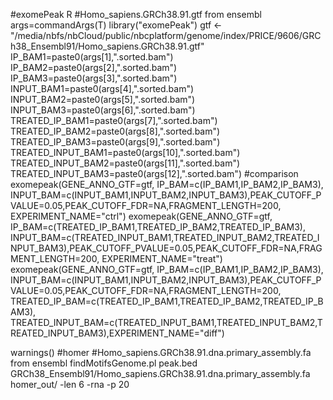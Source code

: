 #exomePeak R
#Homo_sapiens.GRCh38.91.gtf from ensembl
args=commandArgs(T)
library("exomePeak")
gtf <- "/media/nbfs/nbCloud/public/nbcplatform/genome/index/PRICE/9606/GRCh38_Ensembl91/Homo_sapiens.GRCh38.91.gtf"
IP_BAM1=paste0(args[1],".sorted.bam")
IP_BAM2=paste0(args[2],".sorted.bam")
IP_BAM3=paste0(args[3],".sorted.bam")
INPUT_BAM1=paste0(args[4],".sorted.bam")
INPUT_BAM2=paste0(args[5],".sorted.bam")
INPUT_BAM3=paste0(args[6],".sorted.bam")
TREATED_IP_BAM1=paste0(args[7],".sorted.bam")
TREATED_IP_BAM2=paste0(args[8],".sorted.bam")
TREATED_IP_BAM3=paste0(args[9],".sorted.bam")
TREATED_INPUT_BAM1=paste0(args[10],".sorted.bam")
TREATED_INPUT_BAM2=paste0(args[11],".sorted.bam")
TREATED_INPUT_BAM3=paste0(args[12],".sorted.bam")
#comparison
exomepeak(GENE_ANNO_GTF=gtf, IP_BAM=c(IP_BAM1,IP_BAM2,IP_BAM3), INPUT_BAM=c(INPUT_BAM1,INPUT_BAM2,INPUT_BAM3),PEAK_CUTOFF_PVALUE=0.05,PEAK_CUTOFF_FDR=NA,FRAGMENT_LENGTH=200,
EXPERIMENT_NAME="ctrl")
exomepeak(GENE_ANNO_GTF=gtf, IP_BAM=c(TREATED_IP_BAM1,TREATED_IP_BAM2,TREATED_IP_BAM3), INPUT_BAM=c(TREATED_INPUT_BAM1,TREATED_INPUT_BAM2,TREATED_INPUT_BAM3),PEAK_CUTOFF_PVALUE=0.05,PEAK_CUTOFF_FDR=NA,FRAGMENT_LENGTH=200,
EXPERIMENT_NAME="treat")
exomepeak(GENE_ANNO_GTF=gtf, IP_BAM=c(IP_BAM1,IP_BAM2,IP_BAM3), INPUT_BAM=c(INPUT_BAM1,INPUT_BAM2,INPUT_BAM3),PEAK_CUTOFF_PVALUE=0.05,PEAK_CUTOFF_FDR=NA,FRAGMENT_LENGTH=200,
TREATED_IP_BAM=c(TREATED_IP_BAM1,TREATED_IP_BAM2,TREATED_IP_BAM3), TREATED_INPUT_BAM=c(TREATED_INPUT_BAM1,TREATED_INPUT_BAM2,TREATED_INPUT_BAM3),EXPERIMENT_NAME="diff")

warnings()
#homer
#Homo_sapiens.GRCh38.91.dna.primary_assembly.fa from ensembl
findMotifsGenome.pl peak.bed \
GRCh38_Ensembl91/Homo_sapiens.GRCh38.91.dna.primary_assembly.fa homer_out/ -len 6 -rna -p 20
